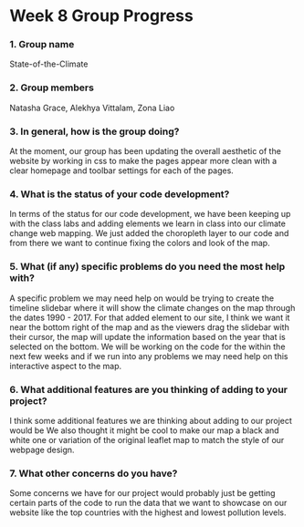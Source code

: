 # Week 8 Group Progress

### 1. Group name
State-of-the-Climate
### 2. Group members
Natasha Grace, Alekhya Vittalam, Zona Liao
### 3. In general, how is the group doing?
At the moment, our group has been updating the overall aesthetic of the website by working in css to make the pages appear more clean with a clear homepage and toolbar settings for each of the pages. 
### 4. What is the status of your code development?
In terms of the status for our code development, we have been keeping up with the class labs and adding elements we learn in class into our climate change web mapping. We just added the choropleth layer to our code and from there we want to continue fixing the colors and look of the map. 
### 5. What (if any) specific problems do you need the most help with?
A specific problem we may need help on would be trying to create the timeline slidebar where it will show the climate changes on the map through the dates 1990 - 2017. For that added element to our site, I think we want it near the bottom right of the map and as the viewers drag the slidebar with their cursor, the map will update the information based on the year that is selected on the bottom. We will be working on the code for the within the next few weeks and if we run into any problems we may need help on this interactive aspect to the map.
### 6. What additional features are you thinking of adding to your project?
I think some additional features we are thinking about adding to our project would be 
We also thought it might be cool to make our map a black and white one or variation of the original leaflet map to match the style of our webpage design.
### 7. What other concerns do you have?
Some concerns we have for our project would probably just be getting certain parts of the code to run the data that we want to showcase on our website like the top countries with the highest and lowest pollution levels.







